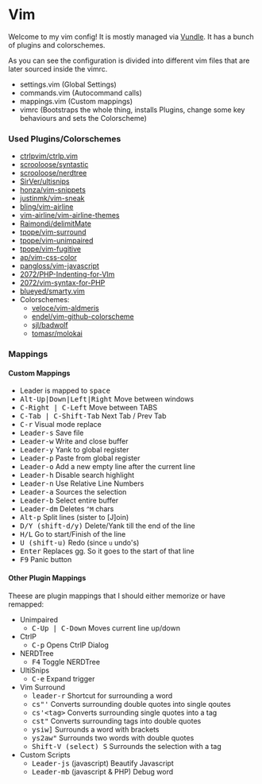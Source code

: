 Vim
====

Welcome to my vim config! It is mostly managed via [Vundle](https://github.com/gmarik/vundle/).
It has a bunch of plugins and colorschemes.

As you can see the configuration is divided into different vim files that are later sourced inside the vimrc.

* settings.vim (Global Settings)
* commands.vim (Autocommand calls)
* mappings.vim (Custom mappings)
* vimrc (Bootstraps the whole thing, installs Plugins, change some key behaviours and sets the Colorscheme)

### Used Plugins/Colorschemes

* [ctrlpvim/ctrlp.vim](https://github.com/ctrlpvim/ctrlp.vim)
* [scrooloose/syntastic](https://github.com/scrooloose/syntastic)
* [scrooloose/nerdtree](https://github.com/scrooloose/nerdtree)
* [SirVer/ultisnips](https://github.com/SirVer/ultisnips)
* [honza/vim-snippets](https://github.com/honza/vim-snippets)
* [justinmk/vim-sneak](https://github.com/justinmk/vim-sneak)
* [bling/vim-airline](https://github.com/bling/vim-airline)
* [vim-airline/vim-airline-themes](https://github.com/vim-airline/vim-airline-themes)
* [Raimondi/delimitMate](https://github.com/Raimondi/delimitMate)
* [tpope/vim-surround](https://github.com/tpope/vim-surround)
* [tpope/vim-unimpaired](https://github.com/tpope/vim-unimpaired)
* [tpope/vim-fugitive](https://github.com/tpope/vim-fugitive)
* [ap/vim-css-color](https://github.com/ap/vim-css-color)
* [pangloss/vim-javascript](https://github.com/pangloss/vim-javascript)
* [2072/PHP-Indenting-for-VIm](https://github.com/2072/PHP-Indenting-for-VIm)
* [2072/vim-syntax-for-PHP](https://github.com/2072/vim-syntax-for-PHP)
* [blueyed/smarty.vim](https://github.com/blueyed/smarty.vim)
* Colorschemes:
    - [veloce/vim-aldmeris](https://github.com/veloce/vim-aldmeris)
    - [endel/vim-github-colorscheme](https://github.com/endel/vim-github-colorscheme)
    - [sjl/badwolf](https://github.com/sjl/badwolf)
    - [tomasr/molokai](https://github.com/tomasr/molokai)

### Mappings

#### Custom Mappings

* Leader is mapped to <kbd>space</kbd>
* <kbd>Alt-Up|Down|Left|Right</kbd> Move between windows
* <kbd>C-Right | C-Left</kbd> Move between TABS
* <kbd>C-Tab | C-Shift-Tab</kbd> Next Tab / Prev Tab
* <kbd>C-r</kbd> Visual mode replace
* <kbd>Leader-s</kbd> Save file
* <kbd>Leader-w</kbd> Write and close buffer
* <kbd>Leader-y</kbd> Yank to global register
* <kbd>Leader-p</kbd> Paste from global register
* <kbd>Leader-o</kbd> Add a new empty line after the current line
* <kbd>Leader-h</kbd> Disable search highlight
* <kbd>Leader-n</kbd> Use Relative Line Numbers
* <kbd>Leader-a</kbd> Sources the selection
* <kbd>Leader-b</kbd> Select entire buffer
* <kbd>Leader-dm</kbd> Deletes `^M` chars
* <kbd>Alt-p</kbd> Split lines (sister to [J]oin)
* <kbd>D/Y (shift-d/y)</kbd> Delete/Yank till the end of the line
* <kbd>H/L</kbd> Go to start/Finish of the line
* <kbd>U (shift-u)</kbd> Redo (since `u` undo's)
* <kbd>Enter</kbd> Replaces gg. So it goes to the start of that line
* <kbd>F9</kbd> Panic button

#### Other Plugin Mappings

Theese are plugin mappings that I should either memorize or have remapped:

* Unimpaired
    - <kbd>C-Up | C-Down</kbd> Moves current line up/down
* CtrlP
    - <kbd>C-p</kbd> Opens CtrlP Dialog
* NERDTree
    - <kbd>F4</kbd> Toggle NERDTree
* UltiSnips
    - <kbd>C-e</kbd> Expand trigger
* Vim Surround
    - <kbd>leader-r</kbd> Shortcut for surrounding a word
    - <kbd>cs"'</kbd> Converts surrounding double quotes into single qoutes
    - <kbd>cs'\<tag\></kbd> Converts surrounding single quotes into a tag
    - <kbd>cst"</kbd> Converts surrounding tags into double quotes
    - <kbd>ysiw]</kbd> Surrounds a word with brackets
    - <kbd>ys2aw"</kbd> Surrounds two words with double quotes
    - <kbd>Shift-V (select) S<tag></kbd> Surrounds the selection with a tag
* Custom Scripts
    - <kbd>Leader-js</kbd> (javascript) Beautify Javascript
    - <kbd>Leader-mb</kbd> (javascript & PHP) Debug word
